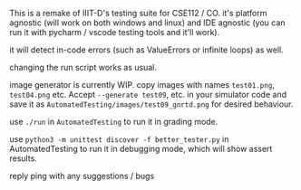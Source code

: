 This is a remake of IIIT-D's testing suite for CSE112 / CO. it's platform agnostic (will work on both windows and linux) and IDE agnostic (you can run it with pycharm / vscode testing tools and it'll work). 

it will detect in-code errors (such as ValueErrors or infinite loops) as well.

changing the run script works as usual. 

image generator is currently WIP. copy images with names `test01.png`, `test04.png` etc. Accept `--generate test09`, etc. in your simulator code and save it as `AutomatedTesting/images/test09_gnrtd.png` for desired behaviour.

use `./run` in `AutomatedTesting` to run it in grading mode.

use `python3 -m unittest discover -f better_tester.py` in AutomatedTesting to run it in debugging mode, which will show assert results.

reply ping with any suggestions / bugs
